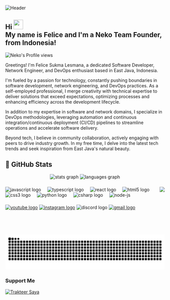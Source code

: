 
![Header](https://i.ibb.co/zhncCzD/neko-Code1.png "Header")

<h2 align="left">Hi <img src="https://i.ibb.co/PcKBtCB/4z5wave.gif" width="30px" height="30px" /><br>My name is Felice and I'm a Neko Team Founder, from Indonesia!</h2> 

![Neko's Profile views](https://komarev.com/ghpvc/?username=NCTea&style=flat&color=blueviolet)<br>

Greetings! I'm Felice Sukma Lesmana, a dedicated Software Developer, Network Engineer, and DevOps enthusiast based in East Java, Indonesia.

I'm fueled by a passion for technology, constantly pushing boundaries in software development, network engineering, and DevOps practices. As a self-employed professional, I merge creativity with technical expertise to deliver solutions that exceed expectations, optimizing processes and enhancing efficiency across the development lifecycle.

In addition to my expertise in software and network domains, I specialize in DevOps methodologies, leveraging automation and continuous integration/continuous deployment (CI/CD) pipelines to streamline operations and accelerate software delivery.

Beyond tech, I believe in community collaboration, actively engaging with peers to drive industry growth. In my free time, I delve into the latest tech trends and seek inspiration from East Java's natural beauty.

## 🔬 GitHub Stats 

<div align="center">
  <img src="https://github-readme-stats.vercel.app/api?username=NCTea&show_icons=true&line_height=27&count_private=true&title_color=ffffff&text_color=c9cacc&icon_color=2bbc8a&bg_color=3D3B40" height="150" alt="stats graph"  />
  <img src="https://github-readme-stats.vercel.app/api/top-langs/?username=NCTea&hide=java,html,tex&title_color=ffffff&text_color=c9cacc&icon_color=2bbc8a&bg_color=3D3B40&langs_count=3&layout=compact" height="150" alt="languages graph"  />
</div>

###

<!-- <img align="right" style="margin-top:25px" height="150" src="https://firebasestorage.googleapis.com/v0/b/storage-7f82a.appspot.com/o/aaaa.gif?alt=media&token=efefd52e-8a5a-434e-84f8-3f8b2fd0df2d"  /> -->
<div>
    <img align="right" height="150" src="https://firebasestorage.googleapis.com/v0/b/storage-7f82a.appspot.com/o/200w.gif?alt=media&token=b03cc017-a967-4174-b87f-cb9ed12707d2"  />
</div>

###

<div align="left">
  <img src="https://cdn.jsdelivr.net/gh/devicons/devicon/icons/javascript/javascript-original.svg" height="30" alt="javascript logo"  />
  <img width="12" />
  <img src="https://cdn.jsdelivr.net/gh/devicons/devicon/icons/typescript/typescript-original.svg" height="30" alt="typescript logo"  />
  <img width="12" />
  <img src="https://cdn.jsdelivr.net/gh/devicons/devicon/icons/react/react-original.svg" height="30" alt="react logo"  />
  <img width="12" />
  <img src="https://cdn.jsdelivr.net/gh/devicons/devicon/icons/html5/html5-original.svg" height="30" alt="html5 logo"  />
  <img width="12" />
  <img src="https://cdn.jsdelivr.net/gh/devicons/devicon/icons/css3/css3-original.svg" height="30" alt="css3 logo"  />
  <img width="12" />
  <img src="https://cdn.jsdelivr.net/gh/devicons/devicon/icons/python/python-original.svg" height="30" alt="python logo"  />
  <img width="12" />
  <img src="https://cdn.jsdelivr.net/gh/devicons/devicon/icons/csharp/csharp-original.svg" height="30" alt="csharp logo"  />
  <img width="12" />
  <img src="https://img.icons8.com/fluency/48/node-js.png" height="30" alt="node-js"/>
</div>

###

<div align="left">
  <a href="https://www.youtube.com/@feliceite"><img src="https://img.shields.io/static/v1?message=Youtube&logo=youtube&label=&color=FF0000&logoColor=white&labelColor=&style=for-the-badge" height="35" alt="youtube logo"  /></a>
  <a href="https://instagram.com/wow_fattahillah"><img src="https://img.shields.io/static/v1?message=Instagram&logo=instagram&label=&color=E4405F&logoColor=white&labelColor=&style=for-the-badge" height="35" alt="instagram logo"  /></a>
  <img src="https://img.shields.io/static/v1?message=Discord&logo=discord&label=&color=7289DA&logoColor=white&labelColor=&style=for-the-badge" height="35" alt="discord logo"  />
  <a href="mailto:feliceite@gmail.com" target="_blank"><img src="https://img.shields.io/static/v1?message=Gmail&logo=gmail&label=&color=D14836&logoColor=white&labelColor=&style=for-the-badge" height="35" alt="gmail logo"  /></a>
</div>

###

<br clear="both">

<img src="https://raw.githubusercontent.com/NCTea/NCTea/output/snake.svg" alt="Snake animation" />

###

### Support Me

<a href="https://trakteer.id/nekocafe" target="_blank"><img id="wse-buttons-preview" src="https://cdn.trakteer.id/images/embed/trbtn-red-1.png?date=18-11-2023" height="40" style="border:0px;height:40px;" alt="Trakteer Saya"></a>